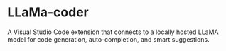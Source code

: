 # LLaMa-coder
A Visual Studio Code extension that connects to a locally hosted LLaMA model for code generation, auto-completion, and smart suggestions.
